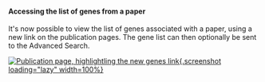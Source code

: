 #### Accessing the list of genes from a paper
<!-- pombase_flags: frontpage -->
<!-- newsfeed_thumbnail: pombase-logo-32x32px.png -->

It's now possible to view the list of genes associated with a paper,
using a new link on the publication pages.  The gene list can then
optionally be sent to the Advanced Search.

[![Publication page, highlightling the new genes link](assets/newsfeed/genes-list-from-ref-page.png "Publication page, highlightling the new genes link"){.screenshot loading="lazy" width=100%}](assets/newsfeed/genes-list-from-ref-page.png)
